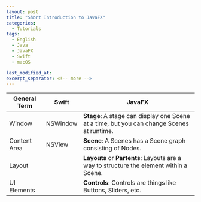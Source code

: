 ```yaml
---
layout: post
title: "Short Introduction to JavaFX"
categories:
  - Tutorials
tags:
  - English
  - Java
  - JavaFX
  - Swift
  - macOS

last_modified_at:
excerpt_separator: <!-- more -->
---
```


| General Term | Swift    | JavaFX                                                                                    |
| ------------ | -------- | ----------------------------------------------------------------------------------------- |
| Window       | NSWindow | **Stage**: A stage can display one Scene at a time, but you can change Scenes at runtime. |
| Content Area | NSView   | **Scene**: A Scenes has a Scene graph consisting of Nodes.                                |
| Layout       |          | **Layouts** or **Partents**: Layouts are a way to structure the element within a Scene.   |
| UI Elements  |          | **Controls**: Controls are things like Buttons, Sliders, etc.                             |

